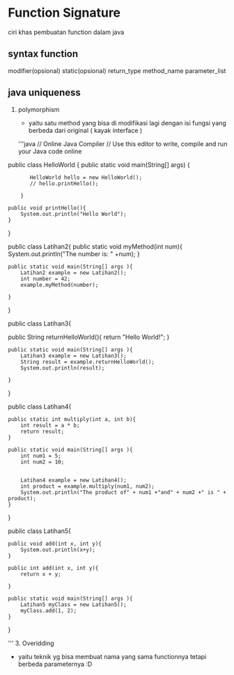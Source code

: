 # Function Signature

ciri khas pembuatan function dalam java

## syntax function
modifier(opsional) static(opsional) return_type method_name parameter_list

## java uniqueness
1. polymorphism
   * yaitu satu method yang bisa di modifikasi lagi dengan isi fungsi yang berbeda dari original ( kayak interface )
  
    '''java
// Online Java Compiler
// Use this editor to write, compile and run your Java code online

public class HelloWorld {
    public static void main(String[] args) {
           
           HelloWorld hello = new HelloWorld();
           // hello.printHello();
        
        }
        
    public void printHello(){
        System.out.println("Hello World");
    }
}

public class Latihan2{
    public static void myMethod(int num){
        System.out.println("The number is: " +num);
    }
    
    public static void main(String[] args ){
        Latihan2 example = new Latihan2();
        int number = 42;
        example.myMethod(number);
    
    }


}


public class Latihan3{

 public String returnHelloWorld(){
        return "Hello World!";
    }
    
    public static void main(String[] args ){
        Latihan3 example = new Latihan3();
        String result = example.returnHelloWorld();
        System.out.println(result);
    
    }



}


public class Latihan4{

    public static int multiply(int a, int b){
        int result = a * b;
        return result;
    }
    
    public static void main(String[] args ){
        int num1 = 5;
        int num2 = 10;
        
        
        Latihan4 example = new Latihan4();
        int product = example.multiply(num1, num2);
        System.out.println("The product of" + num1 +"and" + num2 +" is " + product);
    }




}


public class Latihan5{


    public void add(int x, int y){
        System.out.println(x+y);
    }
    
    public int add(int x, int y){
        return x + y;
    
    }
    
    public static void main(String[] args ){
        Latihan5 myClass = new Latihan5();
        myClass.add(1, 2);
    }
}

   '''
3. Overidding
   * yaitu teknik yg bisa membuat nama yang sama functionnya tetapi berbeda parameternya :D
